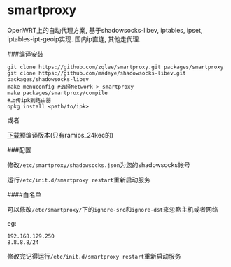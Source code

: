 smartproxy
==========

OpenWRT上的自动代理方案, 基于shadowsocks-libev, iptables, ipset, iptables-ipt-geoip实现. 国内ip直连, 其他走代理.

###编译安装


    git clone https://github.com/zqlee/smartproxy.git packages/smartproxy
    git clone https://github.com/madeye/shadowsocks-libev.git packages/shadowsocks-libev
    make menuconfig #选择Network > smartproxy
    make packages/smartproxy/compile
    #上传ipk到路由器
    opkg install <path/to/ipk>
    
或者

[下载](https://github.com/zqlee/smartproxy/releases)预编译版本(只有ramips_24kec的)

###配置


修改`/etc/smartproxy/shadowsocks.json`为您的shadowsocks帐号

运行`/etc/init.d/smartproxy restart`重新启动服务

####白名单

可以修改`/etc/smartproxy/`下的`ignore-src`和`ignore-dst`来忽略主机或者网络

eg: 

    192.168.129.250
    8.8.8.8/24
    
修改完记得运行`/etc/init.d/smartproxy restart`重新启动服务
